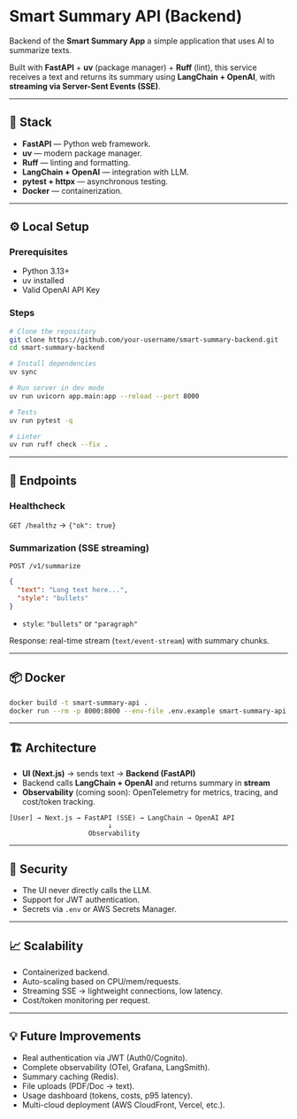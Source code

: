 # Smart Summary API (Backend)

Backend of the **Smart Summary App** a simple application that uses AI to summarize texts.

Built with **FastAPI** + **uv** (package manager) + **Ruff** (lint), this service receives a text
and returns its summary using **LangChain + OpenAI**, with **streaming via Server-Sent Events (SSE)**.

---

## 🚀 Stack

- **FastAPI** — Python web framework.
- **uv** — modern package manager.
- **Ruff** — linting and formatting.
- **LangChain + OpenAI** — integration with LLM.
- **pytest + httpx** — asynchronous testing.
- **Docker** — containerization.

---

## ⚙️ Local Setup

### Prerequisites

- Python 3.13+
- uv installed
- Valid OpenAI API Key

### Steps

```bash
# Clone the repository
git clone https://github.com/your-username/smart-summary-backend.git
cd smart-summary-backend

# Install dependencies
uv sync

# Run server in dev mode
uv run uvicorn app.main:app --reload --port 8000

# Tests
uv run pytest -q

# Linter
uv run ruff check --fix .
```

---

## 🔌 Endpoints

### Healthcheck

`GET /healthz` → `{"ok": true}`

### Summarization (SSE streaming)

`POST /v1/summarize`

```json
{
  "text": "Long text here...",
  "style": "bullets"
}
```

- `style`: `"bullets"` or `"paragraph"`

Response: real-time stream (`text/event-stream`) with summary chunks.

---

## 📦 Docker

```bash
docker build -t smart-summary-api .
docker run --rm -p 8000:8000 --env-file .env.example smart-summary-api
```

---

## 🏗️ Architecture

- **UI (Next.js)** → sends text → **Backend (FastAPI)**
- Backend calls **LangChain + OpenAI** and returns summary in **stream**
- **Observability** (coming soon): OpenTelemetry for metrics, tracing, and cost/token tracking.

```
[User] → Next.js → FastAPI (SSE) → LangChain → OpenAI API
                         ↓
                    Observability
```

---

## 🔐 Security

- The UI never directly calls the LLM.
- Support for JWT authentication.
- Secrets via `.env` or AWS Secrets Manager.

---

## 📈 Scalability

- Containerized backend.
- Auto-scaling based on CPU/mem/requests.
- Streaming SSE → lightweight connections, low latency.
- Cost/token monitoring per request.

---

## 💡 Future Improvements

- Real authentication via JWT (Auth0/Cognito).
- Complete observability (OTel, Grafana, LangSmith).
- Summary caching (Redis).
- File uploads (PDF/Doc → text).
- Usage dashboard (tokens, costs, p95 latency).
- Multi-cloud deployment (AWS CloudFront, Vercel, etc.).
